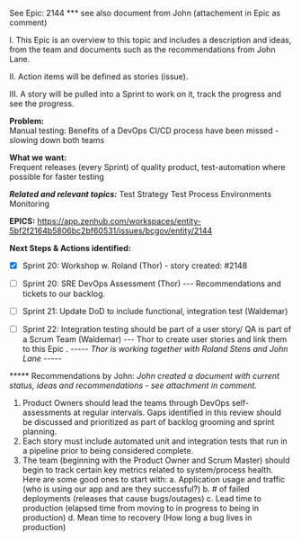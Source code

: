 See Epic:   2144
*** see also document from John (attachement in Epic as comment) 

I. This Epic is an overview to this topic and includes a description and ideas, from the team and documents such as the recommendations from John Lane. 

II. Action items will be defined as stories (issue). 

III. A story will be pulled into a Sprint to work on it, track the progress and see the progress. 

**Problem:**              
Manual testing: Benefits of a DevOps CI/CD process have been missed - slowing down both teams

**What we want:**     
Frequent releases (every Sprint) of quality product, test-automation where possible for faster testing


**_Related and relevant topics:_**
Test Strategy 
Test Process 
Environments 
Monitoring 


**EPICS:**
https://app.zenhub.com/workspaces/entity-5bf2f2164b5806bc2bf60531/issues/bcgov/entity/2144



**Next Steps & Actions identified:** 
- [x] Sprint 20: Workshop w. Roland (Thor) - story created:   #2148
- [ ] Sprint 20: SRE DevOps Assessment (Thor) --- Recommendations and tickets to our backlog. 
- [ ] Sprint 21: Update DoD to include functional, integration test (Waldemar) 
- [ ] Sprint 22: Integration testing should be part of a user story/ QA is part of a Scrum Team (Waldemar) 
--- Thor to create user stories and link them to this Epic . 
_----- Thor is working together with Roland Stens and John Lane -----_ 



***** Recommendations by John: 
_John created a document with current status, ideas and recommendations - see attachment in comment._ 

1)	Product Owners  should lead the teams through DevOps self-assessments  at regular intervals. 
Gaps identified in this review should be discussed and prioritized as part of backlog grooming and sprint planning. 
2)	Each story must include automated unit and integration tests that run in a pipeline prior to being considered complete. 
3)	The team (beginning with the Product Owner and Scrum Master) should begin to track certain key metrics related to system/process health. Here are some good ones to start with:
a.	Application usage and traffic (who is using our app and are they successful?)
b.	# of failed deployments (releases that cause bugs/outages)
c.	Lead time to production (elapsed time from moving to in progress to being in production)
d.	Mean time to recovery (How long a bug lives in production)




